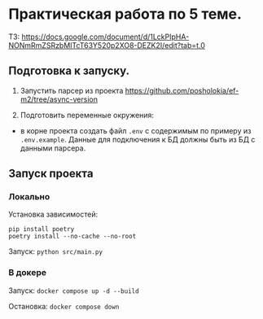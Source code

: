 # Практическая работа по 5 теме.
ТЗ: https://docs.google.com/document/d/1LckPIpHA-NONmRmZSRzbMITcT63Y520p2XO8-DEZK2I/edit?tab=t.0

## Подготовка к запуску.
1. Запустить парсер из проекта https://github.com/posholokia/ef-m2/tree/async-version

2. Подготовить переменные окружения:
 - в корне проекта создать файл `.env` с содержимым по примеру из `.env.example`. 
Данные для подключения к БД должны быть из БД с данными парсера.

## Запуск проекта
### Локально
Установка зависимостей:
```
pip install poetry
poetry install --no-cache --no-root
```

Запуск:
`python src/main.py`

### В докере
Запуск: 
`docker compose up -d --build`

Остановка: `docker compose down`
